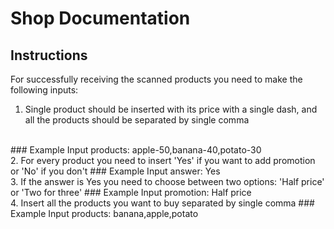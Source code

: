# Shop Documentation

## Instructions
For successfully receiving the scanned products you need to make the following inputs:

1. Single product should be inserted with its price with a single dash, 
and all the products should be separated by single comma
<br />
### Example 
Input products: apple-50,banana-40,potato-30
<br />
2. For every product you need to insert 'Yes' if you want to add promotion or 'No' if you don't
### Example
Input answer: Yes
<br />
3. If the answer is Yes you need to choose between two options: 'Half price' or 'Two for three'
### Example
Input promotion: Half price
<br />
4. Insert all the products you want to buy separated by single comma
### Example
Input products: banana,apple,potato
